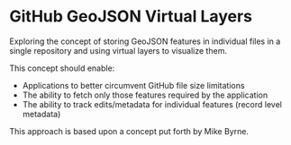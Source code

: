 GitHub GeoJSON Virtual Layers
=============================

Exploring the concept of storing GeoJSON features in individual files in a single repository and using virtual layers to visualize them.

This concept should enable:
- Applications to better circumvent GitHub file size limitations
- The ability to fetch only those features required by the application
- The ability to track edits/metadata for individual features (record level metadata)

This approach is based upon a concept put forth by Mike Byrne.
